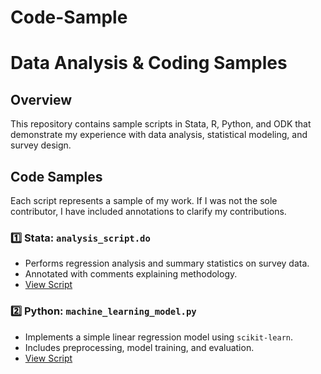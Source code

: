 # Code-Sample

# Data Analysis & Coding Samples

## Overview
This repository contains sample scripts in Stata, R, Python, and ODK that demonstrate my experience with data analysis, statistical modeling, and survey design.

## Code Samples
Each script represents a sample of my work. If I was not the sole contributor, I have included annotations to clarify my contributions.

### 1️⃣ Stata: `analysis_script.do`
- Performs regression analysis and summary statistics on survey data.
- Annotated with comments explaining methodology.
- [View Script](https://github.com/jniyitegeka/Econ-970-Final-Project/blob/main/score.do)

### 2️⃣ Python: `machine_learning_model.py`
- Implements a simple linear regression model using `scikit-learn`.
- Includes preprocessing, model training, and evaluation.
- [View Script](python_code/machine_learning_model.py)
